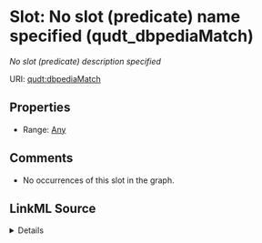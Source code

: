 

# Slot: No slot (predicate) name specified (qudt_dbpediaMatch)


_No slot (predicate) description specified_







URI: [qudt:dbpediaMatch](http://qudt.org/schema/qudt/dbpediaMatch)



<!-- no inheritance hierarchy -->








## Properties

* Range: [Any](../classes/Any.md)





## Comments

* No occurrences of this slot in the graph.



## LinkML Source

<details>

```yaml
name: qudt_dbpediaMatch
description: No slot (predicate) description specified
title: No slot (predicate) name specified
comments:
- No occurrences of this slot in the graph.
from_schema: sawgraph-kg
rank: 1000
slot_uri: qudt:dbpediaMatch
alias: qudt_dbpediaMatch
range: Any

```
</details>